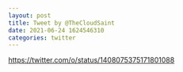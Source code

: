 ```yaml
--- 
layout: post 
title: Tweet by @TheCloudSaint 
date: 2021-06-24 1624546310 
categories: twitter 
--- 
```

https://twitter.com/o/status/1408075375171801088